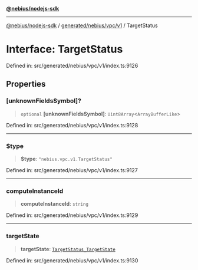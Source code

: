 [**@nebius/nodejs-sdk**](../../../../../README.md)

---

[@nebius/nodejs-sdk](../../../../../README.md) / [generated/nebius/vpc/v1](../README.md) / TargetStatus

# Interface: TargetStatus

Defined in: src/generated/nebius/vpc/v1/index.ts:9126

## Properties

### \[unknownFieldsSymbol\]?

> `optional` **\[unknownFieldsSymbol\]**: `Uint8Array`\<`ArrayBufferLike`\>

Defined in: src/generated/nebius/vpc/v1/index.ts:9128

---

### $type

> **$type**: `"nebius.vpc.v1.TargetStatus"`

Defined in: src/generated/nebius/vpc/v1/index.ts:9127

---

### computeInstanceId

> **computeInstanceId**: `string`

Defined in: src/generated/nebius/vpc/v1/index.ts:9129

---

### targetState

> **targetState**: [`TargetStatus_TargetState`](../type-aliases/TargetStatus_TargetState.md)

Defined in: src/generated/nebius/vpc/v1/index.ts:9130
